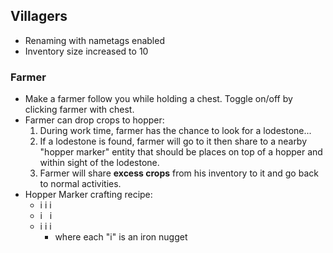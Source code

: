## Villagers
- Renaming with nametags enabled
- Inventory size increased to 10

### Farmer
- Make a farmer follow you while holding a chest. Toggle on/off by clicking farmer with chest.
- Farmer can drop crops to hopper:
  1. During work time, farmer has the chance to look for a lodestone...
  2. If a lodestone is found, farmer will go to it then share to a nearby "hopper marker" entity that should be places on top of a hopper and within sight of the lodestone.
  3. Farmer will share **excess crops** from his inventory to it and go back to normal activities.
- Hopper Marker crafting recipe:
  - i&nbsp;i&nbsp;i
  - i&nbsp;&nbsp;&nbsp;i
  - i&nbsp;i&nbsp;i
    - where each "i" is an iron nugget